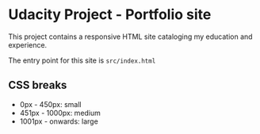 # Udacity Project - Portfolio site
This project contains a responsive HTML site cataloging my education and experience.

The entry point for this site is ```src/index.html```

## CSS breaks
* 0px - 450px: small
* 451px - 1000px: medium
* 1001px - onwards: large
